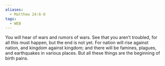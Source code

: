 ```yaml
---
aliases:
  - Matthew 24:6-8
tags:
  - WEB
---
```

You will hear of wars and rumors of wars. See that you aren’t troubled, for all this must happen, but the end is not yet. For nation will rise against nation, and kingdom against kingdom; and there will be famines, plagues, and earthquakes in various places. But all these things are the beginning of birth pains.